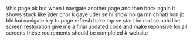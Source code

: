 \this page ok but when i navigate another page and then back again it shows stuck 
like jider chor k gaye uder se hi show ho ga
mn chhati hon jb bhi koi navigate kry tu page refresh hoke top se start ho mid se nahi like screen restoration
give me a final uodated code
and make reponsive for all screens  these reuirements should be completed
#   w e b s i t e  
 